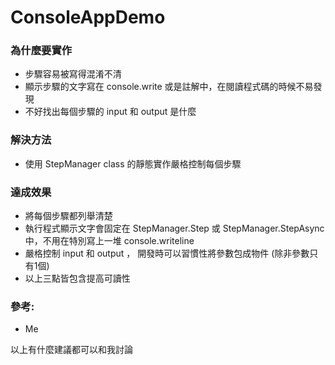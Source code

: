# ConsoleAppDemo



### 為什麼要實作

- 步驟容易被寫得混淆不清
- 顯示步驟的文字寫在 console.write 或是註解中，在閱讀程式碼的時候不易發現
- 不好找出每個步驟的 input 和 output 是什麼

### 解決方法

- 使用 StepManager class 的靜態實作嚴格控制每個步驟

### 達成效果

- 將每個步驟都列舉清楚
- 執行程式顯示文字會固定在 StepManager.Step 或 StepManager.StepAsync 中，不用在特別寫上一堆 console.writeline
- 嚴格控制 input 和 output ， 開發時可以習慣性將參數包成物件 (除非參數只有1個)
- 以上三點皆包含提高可讀性

### 參考:

- Me


以上有什麼建議都可以和我討論
